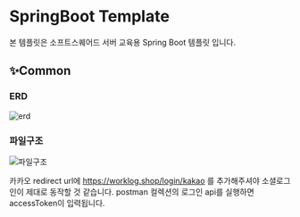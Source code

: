 # SpringBoot Template
본 템플릿은 소프트스퀘어드 서버 교육용 Spring Boot 템플릿 입니다.

## ✨Common
### ERD
![erd](https://github.com/kwonghyun/Gridge-Test-Server/assets/61932809/1726fec6-6299-4731-92e3-f7fe3d0243cf)

### 파일구조
![파일구조](https://github.com/kwonghyun/Gridge-Test-Server/assets/61932809/4beee658-bc2a-470f-a13a-a50583a0d5a5)

카카오 redirect url에 https://worklog.shop/login/kakao 를 추가해주셔야 소셜로그인이 제대로 동작할 것 같습니다.
postman 컬렉션의 로그인 api를 실행하면 accessToken이 입력됩니다.